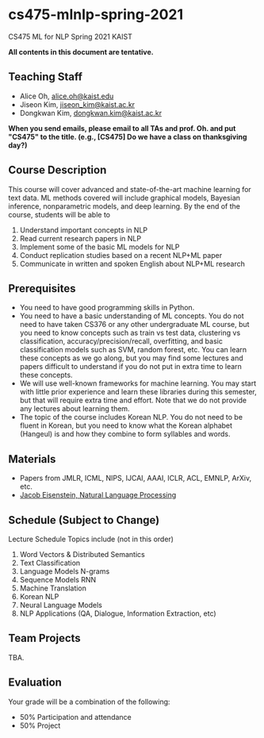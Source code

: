 # cs475-mlnlp-spring-2021
CS475 ML for NLP Spring 2021 KAIST

**All contents in this document are tentative.**

## Teaching Staff

- Alice Oh, alice.oh@kaist.edu
- Jiseon Kim, jiseon_kim@kaist.ac.kr 
- Dongkwan Kim, dongkwan.kim@kaist.ac.kr

**When you send emails, please email to all TAs and prof. Oh. and put "CS475" to the title. (e.g., [CS475] Do we have a class on thanksgiving day?)**

## Course Description

This course will cover advanced and state-of-the-art machine learning for text data. ML methods covered will include graphical models, Bayesian inference, nonparametric models, and deep learning. By the end of the course, students will be able to
1) Understand important concepts in NLP
2) Read current research papers in NLP
3) Implement some of the basic ML models for NLP
4) Conduct replication studies based on a recent NLP+ML paper
5) Communicate in written and spoken English about NLP+ML research

## Prerequisites  

- You need to have good programming skills in Python.
- You need to have a basic understanding of ML concepts. You do not need to have taken CS376 or any other undergraduate ML course, but you need to know concepts such as train vs test data, clustering vs classification, accuracy/precision/recall, overfitting, and basic classification models such as SVM, random forest, etc. You can learn these concepts as we go along, but you may find some lectures and papers difficult to understand if you do not put in extra time to learn these concepts.
- We will use well-known frameworks for machine learning. You may start with little prior experience and learn these libraries during this semester, but that will require extra time and effort. Note that we do not provide any lectures about learning them.
- The topic of the course includes Korean NLP. You do not need to be fluent in Korean, but you need to know what the Korean alphabet (Hangeul) is and how they combine to form syllables and words.

## Materials

- Papers from JMLR, ICML, NIPS, IJCAI, AAAI, ICLR, ACL, EMNLP, ArXiv, etc.
- [Jacob Eisenstein, Natural Language Processing](https://github.com/jacobeisenstein/gt-nlp-class/blob/master/notes/eisenstein-nlp-notes.pdf)

## Schedule (Subject to Change)

Lecture Schedule	Topics include (not in this order)
1. Word Vectors & Distributed Semantics
2. Text Classification
3. Language Models N-grams
4. Sequence Models RNN
5. Machine Translation
6. Korean NLP
7. Neural Language Models
8. NLP Applications (QA, Dialogue, Information Extraction, etc)

## Team Projects

TBA.

## Evaluation
Your grade will be a combination of the following:

- 50% Participation and attendance
- 50% Project
